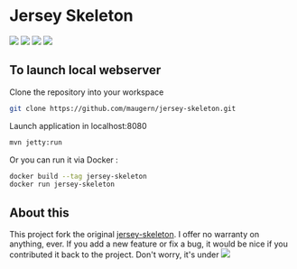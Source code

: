 Jersey Skeleton
===============
[![][travis img]][travis]  [![][circle img]][circle]  [![][code-climate img]][code-climate]  [![][requires img]][requires]

To launch local webserver
-------------------------
Clone the repository into your workspace
```sh
git clone https://github.com/maugern/jersey-skeleton.git
```

Launch application in localhost:8080
```sh
mvn jetty:run
```

Or you can run it via Docker :
```sh
docker build --tag jersey-skeleton
docker run jersey-skeleton
```

About this
----------
This project fork the original [jersey-skeleton].
I offer no warranty on anything, ever. If you add a new feature or fix a bug,
 it would be nice if you contributed it back to the project.
Don't worry, it's under [![][license img]][license]



[jersey]:https://jersey.java.net
[jersey-skeleton]:https://github.com/tclavier/jersey-skeleton

[travis]:https://travis-ci.org/maugern/jersey-skeleton
[travis img]:https://travis-ci.org/maugern/jersey-skeleton.svg?branch=master

[circle]:https://circleci.com/gh/maugern/jersey-skeleton
[circle img]:https://circleci.com/gh/maugern/jersey-skeleton.svg?style=svg

[code-climate]:https://codeclimate.com/github/maugern/jersey-skeleton
[code-climate img]:https://codeclimate.com/github/maugern/jersey-skeleton/badges/gpa.svg

[requires]:https://requires.io/github/maugern/jersey-skeleton/requirements/?branch=master
[requires img]:https://requires.io/github/maugern/jersey-skeleton/requirements.svg?branch=master

[license]:https://github.com/maugern/jersey-skeleton/blob/master/LICENSE
[license img]:https://img.shields.io/github/license/mashape/apistatus.svg?maxAge=2592000
